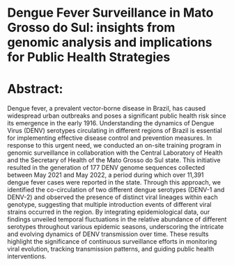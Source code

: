 # Dengue Fever Surveillance in Mato Grosso do Sul: insights from genomic analysis and implications for Public Health Strategies
# Abstract: 
Dengue fever, a prevalent vector-borne disease in Brazil, has caused widespread urban outbreaks and poses a significant public health risk since its emergence in the early 1916. Understanding the dynamics of Dengue Virus (DENV) serotypes circulating in different regions of Brazil is essential for implementing effective disease control and prevention measures. In response to this urgent need, we conducted an on-site training program in genomic surveillance in collaboration with the Central Laboratory of Health and the Secretary of Health of the Mato Grosso do Sul state. This initiative resulted in the generation of 177 DENV genome sequences collected between May 2021 and May 2022, a period during which over 11,391 dengue fever cases were reported in the state. Through this approach, we identified the co-circulation of two different dengue serotypes (DENV-1 and DENV-2) and observed the presence of distinct viral lineages within each genotype, suggesting that multiple introduction events of different viral strains occurred in the region. By integrating epidemiological data, our findings unveiled temporal fluctuations in the relative abundance of different serotypes throughout various epidemic seasons, underscoring the intricate and evolving dynamics of DENV transmission over time. These results highlight the significance of continuous surveillance efforts in monitoring viral evolution, tracking transmission patterns, and guiding public health interventions.

